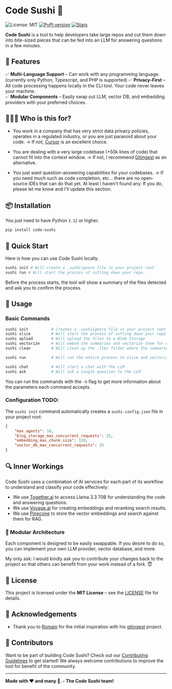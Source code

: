 # Code Sushi 🍣

![License: MIT](https://img.shields.io/badge/License-MIT-blue.svg)
[![PyPI version](https://badge.fury.io/py/code-sushi.svg)](https://badge.fury.io/py/code-sushi)
[![Stars](https://img.shields.io/github/stars/frenchmajesty/code-sushi?style=social.svg)](https://github.com/frenchmajesty/code-sushi)


**Code Sushi** is a tool to help developers take large repos and cut them down into bite-sized pieces that can be fed into an LLM for answering questions in a few minutes.

## 🌟 Features
  
✅ **Multi-Language Support** – Can work with any programming language. (currently only Python, Typescript, and PHP is supported)
✅ **Privacy-First** – All code processing happens locally in the CLI tool. Your code never leaves your machine.  
✅ **Modular Components** – Easily swap out LLM, vector DB, and embedding providers with your preferred choices.

## 🧑‍🤝‍🧑 Who is this for?

- You work in a company that has very strict data privacy policies, operates in a regulated industry, or you are just paranoid about your code.
-> If not, [Cursor](https://www.cursor.com) is an excellent choice.

- You are dealing with a very large codebase (+50k lines of code) that cannot fit into the context window.
-> If not, I recommend [Gitingest](https://github.com/cyclotruc/gitingest) as an alternative.

- You just want question-answering capabilities for your codebases.
-> If you need much such as code completion, etc... there are no open-source IDEs that can do that yet. At least I haven't found any. If you do, please let me know and I'll update this section.

## 📦 Installation

You just need to have Python `3.12` or higher.
```sh
pip install code-sushi
```

## 🚀 Quick Start

Here is how you can use Code Sushi locally.

```sh
sushi init # Will create a .sushiignore file in your project root
sushi run # Will start the process of cutting down your repo.
```

Before the process starts, the tool will show a summary of the files detected and ask you to confirm the process.

## 📖 Usage

### **Basic Commands**

```sh
sushi init          # Creates a .sushiignore file in your project root
sushi slice         # Will start the process of cutting down your repo into smaller pieces
sushi upload        # Will upload the files to a Blob Storage
sushi vectorize     # Will embed the summaries and vectorize them for every file and chunk in disk
sushi clean         # Will clean up the .llm/ folder where the summaries are stored

sushi run           # Will run the entire process to slice and vectorize your repo in one command

sushi chat          # Will start a chat with the LLM
sushi ask           # Will ask a single question to the LLM
```

You can run the commands with the `-h` flag to get more information about the parameters each command accepts.

### **Configuration** TODO:
The `sushi init` command automatically creates a `sushi-config.json` file in your project root:
```json
{
    "max_agents": 10,
    "blog_storage_max_concurrent_requests": 25,
    "embedding_max_chunk_size": 128,
    "vector_db_max_concurrent_requests": 25
}
```

## 🔍 Inner Workings

Code Sushi uses a combination of AI services for each part of its workflow to understand and classify your code effectively:

- We use [Together.ai](https://together.ai) to access Llama 3.3 70B for understanding the code and answering questions.
- We use [Voyage.ai](https://voyageai.com) for creating embeddings and reranking search results.
- We use [Pinecone](https://pinecone.io) to store the vector embeddings and search against them for RAG.

### 🔄 Modular Architecture
Each component is designed to be easily swappable. If you desire to do so, you can implement your own LLM provider, vector database, and more. 

My only ask: I would kindly ask you to contribute your changes back to the project so that others can benefit from your work instead of a fork. 😇

## 📝 License

This project is licensed under the **MIT License** – see the [LICENSE](LICENSE) file for details.

## 🙏 Acknowledgements
- Thank you to [Romain](https://github.com/cyclotruc) for the initial inspiration with his [gitingest](https://github.com/cyclotruc/gitingest) project.

## 👥 Contributors

Want to be part of building Code Sushi? Check out our [Contributing Guidelines](CONTRIBUTING.md) to get started! We always welcome contributions to improve the tool for benefit of the community.

---

**Made with ❤️ and many 🍣. - The Code Sushi team!**
